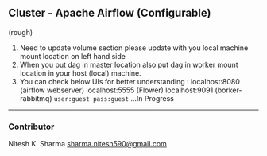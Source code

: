## Cluster - Apache Airflow (Configurable)

(rough)
 1. Need to update volume section please update with you local machine mount location on left hand side  
 2. When you put dag in master location also put dag in worker mount location in your host (local) machine. 
 3. You can check below UIs for better understanding :
localhost:8080 (airflow webserver)
localhost:5555 (Flower)
localhost:9091 (borker-rabbitmq) `user:guest pass:guest`
...In Progress


---
### Contributor
Nitesh K. Sharma
sharma.nitesh590@gmail.com
